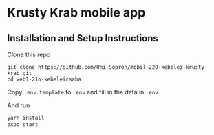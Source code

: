 # Krusty Krab mobile app

## Installation and Setup Instructions

Clone this repo

```
git clone https://github.com/Uni-Sopron/mobil-22O-kebelei-krusty-krab.git
cd web1-21o-kebeleicsaba
```

Copy `.env.template` to `.env` and fill in the data in `.env`

And run

```bash
yarn install
expo start
```
